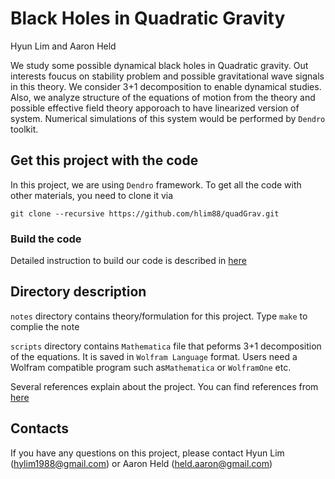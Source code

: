 # Black Holes in Quadratic Gravity

Hyun Lim and Aaron Held

We study some possible dynamical black holes in 
Quadratic gravity. Out interests foucus on stability
problem and possible gravitational wave signals in this
theory. We consider 3+1 decomposition to enable dynamical
studies. Also, we analyze structure of the equations of
motion from the theory and possible effective field theory
apporoach to have linearized version of system. Numerical
simulations of this system would be performed by `Dendro`
toolkit.


## Get this project with the code

In this project, we are using `Dendro` framework. 
To get all the code with other materials, you need to
clone it via
```{engine=sh}
git clone --recursive https://github.com/hlim88/quadGrav.git
```

### Build the code 

Detailed instruction to build our code is described in
[here](https://github.com/hlim88/Dendro-5.01/blob/master/INSTALL_QG.md)

## Directory description

`notes` directory contains theory/formulation for this project.
Type `make` to complie the note

`scripts` directory contains `Mathematica` file that peforms 3+1
decomposition of the equations. It is saved in `Wolfram Language`
format. Users need a Wolfram compatible program such as`Mathematica`
or `WolframOne` etc.

Several references explain about the project. You can find
references from [here](https://github.com/hlim88/quadGrav/wiki/References)

## Contacts

If you have any questions on this project, please contact Hyun Lim 
(hylim1988@gmail.com) or Aaron Held (held.aaron@gmail.com)
